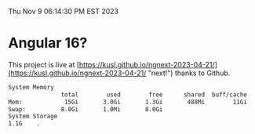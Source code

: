 Thu Nov  9 06:14:30 PM EST 2023

# Angular 16?


This project is live at [https://kusl.github.io/ngnext-2023-04-21/](https://kusl.github.io/ngnext-2023-04-21/ "next!") thanks to Github.

```bash
System Memory
               total        used        free      shared  buff/cache   available
Mem:            15Gi       3.0Gi       1.3Gi       488Mi        11Gi        12Gi
Swap:          8.0Gi       1.0Mi       8.0Gi
System Storage
1.1G	.
```
```bash

